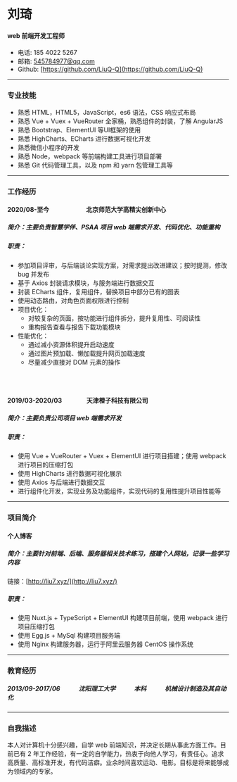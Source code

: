# 刘琦

#### web 前端开发工程师

* 电话: 185 4022 5267
* 邮箱: 545784977@qq.com
* Github: [https://github.com/LiuQ-Q](https://github.com/LiuQ-Q)

---

### 专业技能

* 熟悉 HTML，HTML5，JavaScript，es6 语法，CSS 响应式布局
* 熟悉 Vue + Vuex + VueRouter 全家桶，熟悉组件的封装，了解 AngularJS
* 熟悉 Bootstrap、ElementUI 等UI框架的使用
* 熟悉 HighCharts、ECharts 进行数据可视化开发
* 熟悉微信小程序的开发
* 熟悉 Node，webpack 等前端构建工具进行项目部署
* 熟悉 Git 代码管理工具，以及 npm 和 yarn 包管理工具等

---

### 工作经历

#### 2020/08-至今　　　　　　北京师范大学高精尖创新中心

##### 简介：主要负责智慧学伴、PSAA 项目 web 端需求开发、代码优化、功能重构

##### 职责：

* 参加项目评审，与后端谈论实现方案，对需求提出改进建议；按时提测，修改 bug 并发布
* 基于 Axios 封装请求模块，与服务端进行数据交互
* 封装 ECharts 组件，复用组件，替换项目中部分已有的图表
* 使用动态路由，对角色页面权限进行控制
* 项目优化：
  * 对较复杂的页面，按功能进行组件拆分，提升复用性、可阅读性
  * 重构报告查看与报告下载功能模块
* 性能优化：
  * 通过减小资源体积提升启动速度
  * 通过图片预加载、懒加载提升网页加载速度
  * 尽量减少直接对 DOM 元素的操作

<br/>
<br/>

#### 2019/03-2020/03　　　　天津橙子科技有限公司

##### 简介：主要负责公司项目 web 端需求开发

##### 职责：

* 使用 Vue + VueRouter + Vuex + ElementUI 进行项目搭建；使用 webpack 进行项目的压缩打包
* 使用 HighCharts 进行数据可视化展示
* 使用 Axios 与后端进行数据交互
* 进行组件化开发，实现业务及功能组件，实现代码的复用性提升项目性能等

---

### 项目简介

#### 个人博客

##### 简介：主要针对前端、后端、服务器相关技术练习，搭建个人网站，记录一些学习内容

链接：[http://liu7.xyz/](http://liu7.xyz/)

##### 职责：

* 使用 Nuxt.js + TypeScript + ElementUI 构建项目前端，使用 webpack 进行项目压缩打包
* 使用 Egg.js + MySql 构建项目服务端
* 使用 Nginx 构建服务器，运行于阿里云服务器 CentOS 操作系统

---

### 教育经历

##### 2013/09-2017/06　　　沈阳理工大学　　　本科　　　机械设计制造及其自动化

---

### 自我描述

本人对计算机十分感兴趣，自学 web 前端知识，并决定长期从事此方面工作。目前已有 2 年工作经验，有一定的自学能力，热衷于向他人学习，有责任心。追求高质量、高标准开发，有代码洁癖。业余时间喜欢运动、电影。目标是将来能够成为领域内的专家。